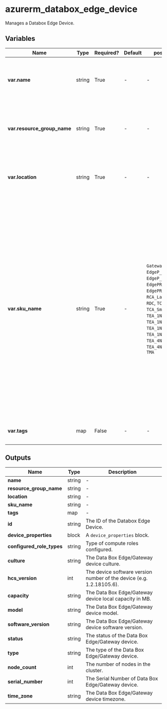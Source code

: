 # azurerm_databox_edge_device

Manages a Databox Edge Device.

## Variables

| Name | Type | Required? | Default  | possible values | Description |
| ---- | ---- | --------- | -------- | ----------- | ----------- |
| **var.name** | string | True | -  |  -  | The name which should be used for this Databox Edge Device. Changing this forces a new Databox Edge Device to be created. | 
| **var.resource_group_name** | string | True | -  |  -  | The name of the Resource Group where the Databox Edge Device should exist. Changing this forces a new Databox Edge Device to be created. | 
| **var.location** | string | True | -  |  -  | The Azure Region where the Databox Edge Device should exist. Changing this forces a new Databox Edge Device to be created. | 
| **var.sku_name** | string | True | -  |  `Gateway`, `EdgeMR_Mini`, `EdgeP_Base`, `EdgeP_High`, `EdgePR_Base`, `EdgePR_Base_UPS`, `GPU`, `RCA_Large`, `RCA_Small`, `RDC`, `TCA_Large`, `TCA_Small`, `TDC`, `TEA_1Node`, `TEA_1Node_UPS`, `TEA_1Node_Heater`, `TEA_1Node_UPS_Heater`, `TEA_4Node_Heater`, `TEA_4Node_UPS_Heater`, `TMA`  | The `sku_name` is comprised of two segments separated by a hyphen (e.g. `TEA_1Node_UPS_Heater-Standard`). The first segment of the `sku_name` defines the `name` of the SKU, possible values are `Gateway`, `EdgeMR_Mini`, `EdgeP_Base`, `EdgeP_High`, `EdgePR_Base`, `EdgePR_Base_UPS`, `GPU`, `RCA_Large`, `RCA_Small`, `RDC`, `TCA_Large`, `TCA_Small`, `TDC`, `TEA_1Node`, `TEA_1Node_UPS`, `TEA_1Node_Heater`, `TEA_1Node_UPS_Heater`, `TEA_4Node_Heater`, `TEA_4Node_UPS_Heater` or `TMA`. The second segment defines the `tier` of the `sku_name`, possible values are `Standard`. For more information see the [product documentation]("https://docs.microsoft.com/dotnet/api/microsoft.azure.management.databoxedge.models.sku?view=azure-dotnet"). Changing this forces a new Databox Edge Device to be created. | 
| **var.tags** | map | False | -  |  -  | A mapping of tags which should be assigned to the Databox Edge Device. | 



## Outputs

| Name | Type | Description |
| ---- | ---- | --------- | 
| **name** | string  | - | 
| **resource_group_name** | string  | - | 
| **location** | string  | - | 
| **sku_name** | string  | - | 
| **tags** | map  | - | 
| **id** | string  | The ID of the Databox Edge Device. | 
| **device_properties** | block  | A `device_properties` block. | 
| **configured_role_types** | string  | Type of compute roles configured. | 
| **culture** | string  | The Data Box Edge/Gateway device culture. | 
| **hcs_version** | int  | The device software version number of the device (e.g. 1.2.18105.6). | 
| **capacity** | string  | The Data Box Edge/Gateway device local capacity in MB. | 
| **model** | string  | The Data Box Edge/Gateway device model. | 
| **software_version** | string  | The Data Box Edge/Gateway device software version. | 
| **status** | string  | The status of the Data Box Edge/Gateway device. | 
| **type** | string  | The type of the Data Box Edge/Gateway device. | 
| **node_count** | int  | The number of nodes in the cluster. | 
| **serial_number** | int  | The Serial Number of Data Box Edge/Gateway device. | 
| **time_zone** | string  | The Data Box Edge/Gateway device timezone. | 